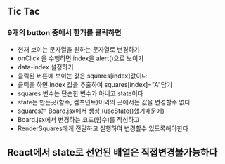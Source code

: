 ## Tic Tac

### 9개의 button 중에서 한개를 클릭하면

- 현재 보이는 문자열을 원하는 문자열로 변경하기
- onClick 을 수행하면 index을 alert()으로 보이기
- data-index 설정하기
- 클릭된 버튼에 보이는 값은 squares[index]값이다
- 클릭을 하면 index 값을 추출하여 squares[index]="A"담기
- squares 변수는 단순한 변수가 아니고 state이다
- state는 만든곳(함수, 컴포넌트)이외의 곳에서는 값을 변경할수 없다
- squares는 Board.jsx에서 생성 (useState()했기때문에)
- Board.jsx에서 변경하는 코드(함수)를 작성하고
- RenderSquares에게 전달하고 실행하여 변경할수 있도록해야한다

## React에서 state로 선언된 배열은 직접변경불가능하다
